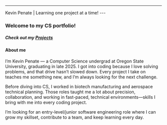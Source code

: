 ---
Kevin Penate | Learning one project at a time! ---

### Welcome to my CS portfolio!


##### Check out my [Projects](/projects) 

#### About me

I’m Kevin Penate — a Computer Science undergrad at Oregon State University, graduating in late 2025. I got into coding because I love solving problems, and that drive hasn’t slowed down. Every project I take on teaches me something new, and I’m always looking for the next challenge.

Before diving into CS, I worked in biotech manufacturing and aerospace technical planning. Those roles taught me a lot about precision, collaboration, and working in fast-paced, technical environments—skills I bring with me into every coding project.

I’m looking for an entry-level/junior software engineering role where I can grow my skillset, contribute to a team, and keep learning every day.

